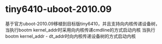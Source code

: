 # tiny6410-uboot-2010.09
基于官方uboot-2010.09移植到目标版tiny6410，并且支持向内核传递设备树，
当执行bootm kernel_addr时采用向内核传递cmdline的方式启动内核
当执行bootm kernel_addr - dt_addr时向内核传递设备树的方式启动内核
